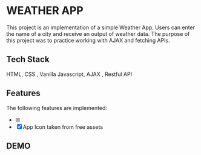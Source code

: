 # WEATHER APP 
This project is an implementation of a simple Weather App. Users can enter the name of a city and receive an output of weather data.
The purpose of this project was to practice working with AJAX and fetching APIs.

## Tech Stack
HTML, CSS , Vanilla Javascript, AJAX , Restful API

## Features

The following  features are implemented:

- [X] 
- [X] App Icon taken from free assets 

## DEMO 


